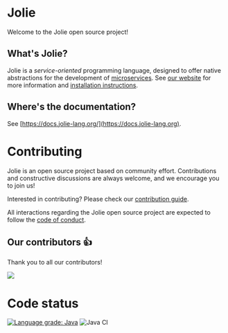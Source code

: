 # Jolie

Welcome to the Jolie open source project!

## What's Jolie?

Jolie is a _service-oriented_ programming language, designed to offer native abstractions for the development of [microservices](https://en.wikipedia.org/wiki/Microservices). See [our website](https://www.jolie-lang.org/) for more information and [installation instructions](https://jolie-lang.org/downloads.html).

## Where's the documentation?

See [https://docs.jolie-lang.org/](https://docs.jolie-lang.org).

# Contributing

Jolie is an open source project based on community effort. Contributions and constructive discussions are always welcome, and we encourage you to join us!

Interested in contributing? Please check our [contribution guide](CONTRIBUTING.md).

All interactions regarding the Jolie open source project are expected to follow the [code of conduct](CODE_OF_CONDUCT.md).

## Our contributors :+1:

Thank you to all our contributors!

<a href="https://github.com/jolie/jolie/graphs/contributors">
	<img src="https://contributors-img.web.app/image?repo=jolie/jolie" />
</a>

# Code status

[![Language grade: Java](https://img.shields.io/lgtm/grade/java/g/jolie/jolie.svg?logo=lgtm&logoWidth=18)](https://lgtm.com/projects/g/jolie/jolie/context:java) ![Java CI](https://github.com/jolie/jolie/workflows/Java%20CI/badge.svg)
